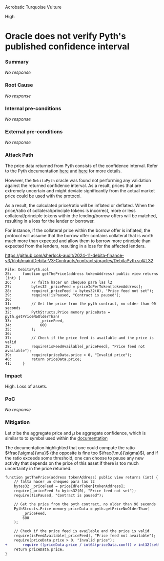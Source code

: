 Acrobatic Turquoise Vulture

High

# Oracle does not verify Pyth's published confidence interval

### Summary

_No response_

### Root Cause

_No response_

### Internal pre-conditions

_No response_

### External pre-conditions

_No response_

### Attack Path

The price data returned from Pyth consists of the confidence interval. Refer to the Pyth documentation [here](https://docs.pyth.network/price-feeds/best-practices#confidence-intervals) and [here](https://www.pyth.network/blog/what-is-confidence) for more details.

However, the `DebitaPyth` oracle was found not performing any validation against the returned confidence interval. As a result, prices that are extremely uncertain and might deviate significantly from the actual market price could be used with the protocol.

As a result, the calculated price/ratio will be inflated or deflated. When the price/ratio of collateral/principle tokens is incorrect, more or less collateral/principle tokens within the lending/borrow offers will be matched, resulting in a loss for the lender or borrower.

For instance, if the collateral price within the borrow offer is inflated, the protocol will assume that the borrow offer contains collateral that is worth much more than expected and allow them to borrow more principle than expected from the lenders, resulting in a loss for the affected lenders.

https://github.com/sherlock-audit/2024-11-debita-finance-v3/blob/main/Debita-V3-Contracts/contracts/oracles/DebitaPyth.sol#L32

```solidity
File: DebitaPyth.sol
25:     function getThePrice(address tokenAddress) public view returns (int) {
26:         // falta hacer un chequeo para las l2
27:         bytes32 _priceFeed = priceIdPerToken[tokenAddress];
28:         require(_priceFeed != bytes32(0), "Price feed not set");
29:         require(!isPaused, "Contract is paused");
30: 
31:         // Get the price from the pyth contract, no older than 90 seconds
32:         PythStructs.Price memory priceData = pyth.getPriceNoOlderThan(
33:             _priceFeed,
34:             600
35:         );
36: 
37:         // Check if the price feed is available and the price is valid
38:         require(isFeedAvailable[_priceFeed], "Price feed not available");
39:         require(priceData.price > 0, "Invalid price");
40:         return priceData.price;
41:     }
```

### Impact

High. Loss of assets.

### PoC

_No response_

### Mitigation

Let $\sigma$ be the aggregate price and $\mu$ be aggregate confidence, which is similar to to symbol used within the [documentation](https://docs.pyth.network/price-feeds/best-practices#confidence-intervals)

The documentation highlighted that one could compute the ratio $\frac{\sigma}{\mu}$ (the opposite is fine too $\frac{\mu}{\sigma}$), and if the ratio exceeds some threshold, one can choose to pause any new activity that depends on the price of this asset if there is too much uncertainty in the price returned.

```diff
function getThePrice(address tokenAddress) public view returns (int) {
    // falta hacer un chequeo para las l2
    bytes32 _priceFeed = priceIdPerToken[tokenAddress];
    require(_priceFeed != bytes32(0), "Price feed not set");
    require(!isPaused, "Contract is paused");

    // Get the price from the pyth contract, no older than 90 seconds
    PythStructs.Price memory priceData = pyth.getPriceNoOlderThan(
        _priceFeed,
        600
    );

    // Check if the price feed is available and the price is valid
    require(isFeedAvailable[_priceFeed], "Price feed not available");
    require(priceData.price > 0, "Invalid price");
+		require ((priceData.price / int64(priceData.conf)) > int32(setting.minConfidenceRatio), "Price confidence is too low")     
    return priceData.price;
}
```
